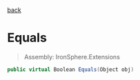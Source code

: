 ﻿

[back](/IronSphere.Extensions/types/WeekOfYearStandard)

# Equals

> Assembly: IronSphere.Extensions

```csharp
public virtual Boolean Equals(Object obj)
```



 